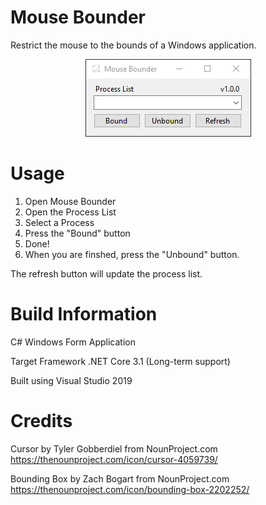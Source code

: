 # Mouse Bounder

Restrict the mouse to the bounds of a Windows application.

<p align="center">
  <img src="https://raw.githubusercontent.com/kdserra/Mouse-Bounder/main/Preview/app.png"/>
</p>

# Usage

1. Open Mouse Bounder
2. Open the Process List
3. Select a Process
4. Press the "Bound" button
5. Done!
6. When you are finshed, press the "Unbound" button.

The refresh button will update the process list.

# Build Information

C# Windows Form Application

Target Framework
.NET Core 3.1 (Long-term support)

Built using Visual Studio 2019

# Credits

Cursor by Tyler Gobberdiel from NounProject.com
https://thenounproject.com/icon/cursor-4059739/

Bounding Box by Zach Bogart from NounProject.com
https://thenounproject.com/icon/bounding-box-2202252/
